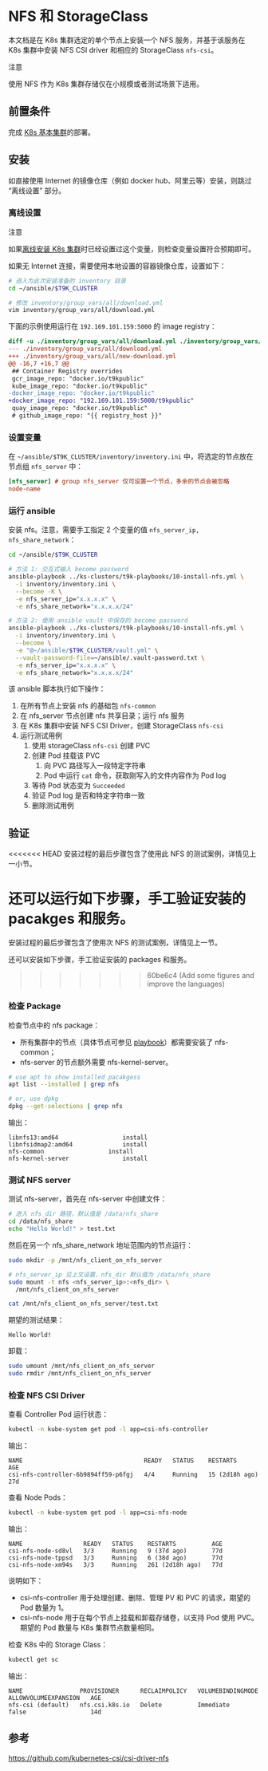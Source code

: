 # NFS 和 StorageClass

本文档是在 K8s 集群选定的单个节点上安装一个 NFS 服务，并基于该服务在 K8s 集群中安装 NFS CSI driver 和相应的 StorageClass `nfs-csi`。

<aside class="note">
<div class="title">注意</div>

使用 NFS 作为 K8s 集群存储仅在小规模或者测试场景下适用。

</aside>

## 前置条件

完成 [K8s 基本集群](../k8s-install.md)的部署。

## 安装

如直接使用 Internet 的镜像仓库（例如 docker hub、阿里云等）安装，则跳过 “离线设置” 部分。

### 离线设置

<aside class="note">
<div class="title">注意</div>

如果[离线安装 K8s 集群](../../offline/install/k8s.md#安装-k8s-集群)时已经设置过这个变量，则检查变量设置符合预期即可。

</aside>

如果无 Internet 连接，需要使用本地设置的容器镜像仓库，设置如下：

```bash
# 进入为此次安装准备的 inventory 目录
cd ~/ansible/$T9K_CLUSTER

# 修改 inventory/group_vars/all/download.yml
vim inventory/group_vars/all/download.yml
```

下面的示例使用运行在 `192.169.101.159:5000` 的 image registry：

```diff
diff -u ./inventory/group_vars/all/download.yml ./inventory/group_vars/all/new-download.yml
--- ./inventory/group_vars/all/download.yml
+++ ./inventory/group_vars/all/new-download.yml
@@ -16,7 +16,7 @@
 ## Container Registry overrides
 gcr_image_repo: "docker.io/t9kpublic"
 kube_image_repo: "docker.io/t9kpublic"
-docker_image_repo: "docker.io/t9kpublic"
+docker_image_repo: "192.169.101.159:5000/t9kpublic"
 quay_image_repo: "docker.io/t9kpublic"
 # github_image_repo: "{{ registry_host }}"
```



### 设置变量

在 `~/ansible/$T9K_CLUSTER/inventory/inventory.ini` 中，将选定的节点放在节点组 `nfs_server` 中：

```ini
[nfs_server] # group nfs_server 仅可设置一个节点，多余的节点会被忽略
node-name
```


### 运行 ansible

安装 nfs。注意，需要手工指定 2 个变量的值 `nfs_server_ip, nfs_share_network`：

```bash
cd ~/ansible/$T9K_CLUSTER

# 方法 1: 交互式输入 become password
ansible-playbook ../ks-clusters/t9k-playbooks/10-install-nfs.yml \
  -i inventory/inventory.ini \
  --become -K \
  -e nfs_server_ip="x.x.x.x" \
  -e nfs_share_network="x.x.x.x/24"

# 方法 2: 使用 ansible vault 中保存的 become password
ansible-playbook ../ks-clusters/t9k-playbooks/10-install-nfs.yml \
  -i inventory/inventory.ini \
  --become \
  -e "@~/ansible/$T9K_CLUSTER/vault.yml" \
  --vault-password-file=~/ansible/.vault-password.txt \
  -e nfs_server_ip="x.x.x.x" \
  -e nfs_share_network="x.x.x.x/24"
```

该 ansible 脚本执行如下操作：

1. 在所有节点上安装 nfs 的基础包 `nfs-common`
1. 在 nfs_server 节点创建 nfs 共享目录；运行 nfs 服务
1. 在 K8s 集群中安装 NFS CSI Driver，创建 StorageClass `nfs-csi`
1. 运行测试用例
    1. 使用 storageClass `nfs-csi` 创建 PVC
    1. 创建 Pod 挂载该 PVC
        1. 向 PVC 路径写入一段特定字符串
        1. Pod 中运行 `cat` 命令，获取刚写入的文件内容作为 Pod log
    1. 等待 Pod 状态变为 `Succeeded`
    1. 验证 Pod log 是否和特定字符串一致
    1. 删除测试用例

## 验证

<<<<<<< HEAD
安装过程的最后步骤包含了使用此 NFS 的测试案例，详情见上一小节。

还可以运行如下步骤，手工验证安装的 pacakges 和服务。
=======
安装过程的最后步骤包含了使用次 NFS 的测试案例，详情见上一节。

还可以安装如下步骤，手工验证安装的 packages 和服务。
>>>>>>> 60be6c4 (Add some figures and improve the languages)

### 检查 Package

检查节点中的 nfs package：

* 所有集群中的节点（具体节点可参见 <a target="_blank" rel="noopener noreferrer" href="https://github.com/t9k/ks-clusters/blob/master/t9k-playbooks/10-install-nfs.yml#L1">playbook</a>）都需要安装了 nfs-common；
* nfs-server 的节点额外需要 nfs-kernel-server。

```bash
# use apt to show installed pacakgess
apt list --installed | grep nfs

# or, use dpkg
dpkg --get-selections | grep nfs
```

输出：

```console
libnfs13:amd64					install
libnfsidmap2:amd64				install
nfs-common					install
nfs-kernel-server				install
```

### 测试 NFS server

测试 nfs-server，首先在 nfs-server 中创建文件：

```bash
# 进入 nfs_dir 路径，默认值是 /data/nfs_share
cd /data/nfs_share
echo "Hello World!" > test.txt
```

然后在另一个 nfs_share_network 地址范围内的节点运行：

```bash
sudo mkdir -p /mnt/nfs_client_on_nfs_server

# nfs_server_ip 见上文设置，nfs_dir 默认值为 /data/nfs_share
sudo mount -t nfs <nfs_server_ip>:<nfs_dir> \
  /mnt/nfs_client_on_nfs_server

cat /mnt/nfs_client_on_nfs_server/test.txt
```

期望的测试结果：

```console
Hello World!
```

卸载：

```bash
sudo umount /mnt/nfs_client_on_nfs_server
sudo rmdir /mnt/nfs_client_on_nfs_server
```

### 检查 NFS CSI Driver

查看 Controller Pod 运行状态：

```bash
kubectl -n kube-system get pod -l app=csi-nfs-controller
```

输出：

```console
NAME                                  READY   STATUS    RESTARTS         AGE
csi-nfs-controller-6b9894ff59-p6fgj   4/4     Running   15 (2d18h ago)   27d
```

查看 Node Pods：

```bash
kubectl -n kube-system get pod -l app=csi-nfs-node
```

输出：

```console
NAME                 READY   STATUS    RESTARTS          AGE
csi-nfs-node-sd8vl   3/3     Running   9 (37d ago)       77d
csi-nfs-node-tppsd   3/3     Running   6 (38d ago)       77d
csi-nfs-node-xm94s   3/3     Running   261 (2d18h ago)   77d
```

说明如下：

* csi-nfs-controller 用于处理创建、删除、管理 PV 和 PVC 的请求，期望的 Pod 数量为 1。
* csi-nfs-node 用于在每个节点上挂载和卸载存储卷，以支持 Pod 使用 PVC。期望的 Pod 数量与 K8s 集群节点数量相同。

检查 K8s 中的 Storage Class：

```bash
kubectl get sc
```

输出：

```console
NAME                PROVISIONER      RECLAIMPOLICY   VOLUMEBINDINGMODE   ALLOWVOLUMEEXPANSION   AGE
nfs-csi (default)   nfs.csi.k8s.io   Delete          Immediate           false                  14d
```

## 参考

<https://github.com/kubernetes-csi/csi-driver-nfs>
